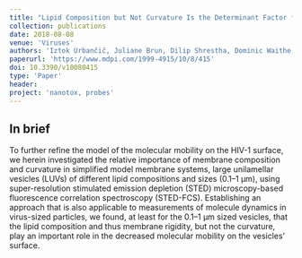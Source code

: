 ```yaml
---
title: "Lipid Composition but Not Curvature Is the Determinant Factor for the Low Molecular Mobility Observed on the Membrane of Virus-Like Vesicles "
collection: publications
date: 2018-08-08
venue: 'Viruses'
authors: 'Iztok Urbančič, Juliane Brun, Dilip Shrestha, Dominic Waithe, Christian Eggeling, Jakub Chojnacki'
paperurl: 'https://www.mdpi.com/1999-4915/10/8/415'
doi: 10.3390/v10080415
type: 'Paper'
header:
project: 'nanotox, probes'
---
```


In brief 
--------
To further refine the model of the molecular mobility on the HIV-1 surface, we herein investigated the relative importance of membrane composition and curvature in simplified model membrane systems, 
large unilamellar vesicles (LUVs) of different lipid compositions and sizes (0.1–1 µm), using super-resolution stimulated emission depletion (STED) microscopy-based fluorescence correlation spectroscopy (STED-FCS). 
Establishing an approach that is also applicable to measurements of molecule dynamics in virus-sized particles, 
we found, at least for the 0.1–1 µm sized vesicles, that the lipid composition and thus membrane rigidity, but not the curvature, play an important role in the decreased molecular mobility on the vesicles’ surface.